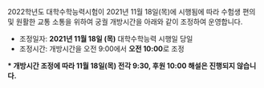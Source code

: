 2022학년도 대학수학능력시험이 2021년 11월 18일(목)에 시행됨에 따라 수험생 편의 및 원활한 교통 소통을 위하여 궁궐 개방시간을 아래와 같이 조정하여 운영합니다.

- 조정일자: **2021년 11월 18일 (목)** 대학수학능력 시행일 당일
- 조정시간: 개방시간을 오전 9:00에서 **오전 10:00**로 조정

**\* 개방시간 조정에 따라 11월 18일(목) 전각 9:30, 후원 10:00 해설은 진행되지 않습니다.**